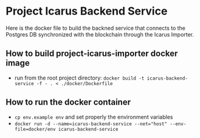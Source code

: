 # Project Icarus Backend Service

Here is the docker file to build the backned service that connects to the Postgres DB synchronized with the blockchain through the Icarus Importer.

## How to build project-icarus-importer docker image

* run from the root project directory: `docker build -t icarus-backend-service -f - . < ./docker/Dockerfile`

## How to run the docker container

* `cp env.example env` and set properly the environment variables
* `docker run -d --name=icarus-backend-service --net="host" --env-file=docker/env icarus-backend-service`
